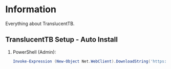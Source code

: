 # Information

Everything about TranslucentTB.

## TranslucentTB Setup - Auto Install

1. PowerShell (Admin):

   ```powershell
   Invoke-Expression (New-Object Net.WebClient).DownloadString('https://raw.githubusercontent.com/ByKsTv/Everything/main/Windows/TranslucentTB/Download.ps1')

   ```
